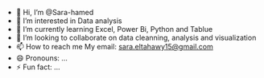 - 👋 Hi, I’m @Sara-hamed
- 👀 I’m interested in Data analysis
- 🌱 I’m currently learning Excel, Power Bi, Python and Tablue
- 💞️ I’m looking to collaborate on data cleanning, analysis and visualization
- 📫 How to reach me My email: sara.eltahawy15@gmail.com
- 😄 Pronouns: ...
- ⚡ Fun fact: ...

<!---
Sara-m2015/Sara-m2015 is a ✨ special ✨ repository because its `README.md` (this file) appears on your GitHub profile.
You can click the Preview link to take a look at your changes.
--->
